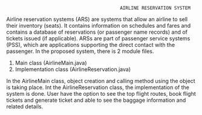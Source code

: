                                               AIRLINE RESERVATION SYSTEM

Airline reservation systems (ARS) are systems that allow an airline to sell their inventory (seats). It contains information on schedules and fares and contains a database of reservations (or passenger name records) and of tickets issued (if applicable). ARSs are part of passenger service systems (PSS), which are applications supporting the direct contact with the passenger.
In the proposed system, there is 2 module files.
1.	Main class (AirlineMain.java)
2.	Implementation class (AirlineReservation.java)

In the AirlineMain class, object creation and calling method using the object is taking place.
Int the AirlineReservation class, the implementation of the system is done.
User have the option to see the top flight routes, book flight tickets and generate ticket and able to see the baggage information and related details.

